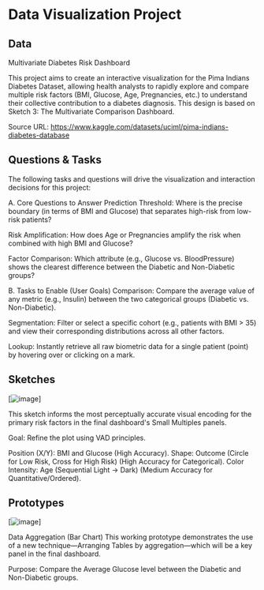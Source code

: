 # Data Visualization Project

## Data

Multivariate Diabetes Risk Dashboard

This project aims to create an interactive visualization for the Pima Indians Diabetes Dataset, allowing health analysts to rapidly explore and compare multiple risk factors (BMI, Glucose, Age, Pregnancies, etc.) to understand their collective contribution to a diabetes diagnosis. This design is based on Sketch 3: The Multivariate Comparison Dashboard.

Source URL: https://www.kaggle.com/datasets/uciml/pima-indians-diabetes-database


## Questions & Tasks

The following tasks and questions will drive the visualization and interaction decisions for this project:

A. Core Questions to Answer
Prediction Threshold: Where is the precise boundary (in terms of BMI and Glucose) that separates high-risk from low-risk patients?

Risk Amplification: How does Age or Pregnancies amplify the risk when combined with high BMI and Glucose?

Factor Comparison: Which attribute (e.g., Glucose vs. BloodPressure) shows the clearest difference between the Diabetic and Non-Diabetic groups?

B. Tasks to Enable (User Goals)
Comparison: Compare the average value of any metric (e.g., Insulin) between the two categorical groups (Diabetic vs. Non-Diabetic).

Segmentation: Filter or select a specific cohort (e.g., patients with BMI > 35) and view their corresponding distributions across all other factors.

Lookup: Instantly retrieve all raw biometric data for a single patient (point) by hovering over or clicking on a mark.

## Sketches

[![image](https://pasteboard.co/T8La8pBfwlx0.png)]

This sketch informs the most perceptually accurate visual encoding for the primary risk factors in the final dashboard's Small Multiples panels.

Goal: Refine the plot using VAD principles.

Position (X/Y): BMI and Glucose (High Accuracy).
Shape: Outcome (Circle for Low Risk, Cross for High Risk) (High Accuracy for Categorical).
Color Intensity: Age (Sequential Light → Dark) (Medium Accuracy for Quantitative/Ordered).


## Prototypes

[![image](https://pasteboard.co/rPKInoSENW0w.png)]

Data Aggregation (Bar Chart)
This working prototype demonstrates the use of a new technique—Arranging Tables by aggregation—which will be a key panel in the final dashboard.

Purpose: Compare the Average Glucose level between the Diabetic and Non-Diabetic groups.



